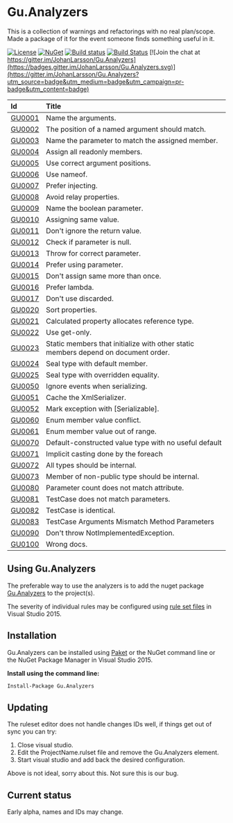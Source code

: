 # Gu.Analyzers

This is a collection of warnings and refactorings with no real plan/scope. Made a package of it for the event someone finds something useful in it.

[![License](https://img.shields.io/badge/license-MIT-blue.svg)](LICENSE)
[![NuGet](https://img.shields.io/nuget/v/Gu.Analyzers.svg)](https://www.nuget.org/packages/Gu.Analyzers/)
[![Build status](https://ci.appveyor.com/api/projects/status/nplt8lc7rhmgdi17/branch/master?svg=true)](https://ci.appveyor.com/project/JohanLarsson/gu-analyzers-qh7oa/branch/master)
[![Build Status](https://dev.azure.com/guorg/Gu.Analyzers/_apis/build/status/GuOrg.Gu.Analyzers?branchName=master)](https://dev.azure.com/guorg/Gu.Analyzers/_build/latest?definitionId=1&branchName=master)
[![Join the chat at https://gitter.im/JohanLarsson/Gu.Analyzers](https://badges.gitter.im/JohanLarsson/Gu.Analyzers.svg)](https://gitter.im/JohanLarsson/Gu.Analyzers?utm_source=badge&utm_medium=badge&utm_campaign=pr-badge&utm_content=badge)

| Id       | Title
| :--      | :--
| [GU0001](https://github.com/GuOrg/Gu.Analyzers/blob/master/documentation/GU0001.md)| Name the arguments.
| [GU0002](https://github.com/GuOrg/Gu.Analyzers/blob/master/documentation/GU0002.md)| The position of a named argument should match.
| [GU0003](https://github.com/GuOrg/Gu.Analyzers/blob/master/documentation/GU0003.md)| Name the parameter to match the assigned member.
| [GU0004](https://github.com/GuOrg/Gu.Analyzers/blob/master/documentation/GU0004.md)| Assign all readonly members.
| [GU0005](https://github.com/GuOrg/Gu.Analyzers/blob/master/documentation/GU0005.md)| Use correct argument positions.
| [GU0006](https://github.com/GuOrg/Gu.Analyzers/blob/master/documentation/GU0006.md)| Use nameof.
| [GU0007](https://github.com/GuOrg/Gu.Analyzers/blob/master/documentation/GU0007.md)| Prefer injecting.
| [GU0008](https://github.com/GuOrg/Gu.Analyzers/blob/master/documentation/GU0008.md)| Avoid relay properties.
| [GU0009](https://github.com/GuOrg/Gu.Analyzers/blob/master/documentation/GU0009.md)| Name the boolean parameter.
| [GU0010](https://github.com/GuOrg/Gu.Analyzers/blob/master/documentation/GU0010.md)| Assigning same value.
| [GU0011](https://github.com/GuOrg/Gu.Analyzers/blob/master/documentation/GU0011.md)| Don't ignore the return value.
| [GU0012](https://github.com/GuOrg/Gu.Analyzers/blob/master/documentation/GU0012.md)| Check if parameter is null.
| [GU0013](https://github.com/GuOrg/Gu.Analyzers/blob/master/documentation/GU0013.md)| Throw for correct parameter.
| [GU0014](https://github.com/GuOrg/Gu.Analyzers/blob/master/documentation/GU0014.md)| Prefer using parameter.
| [GU0015](https://github.com/GuOrg/Gu.Analyzers/blob/master/documentation/GU0015.md)| Don't assign same more than once.
| [GU0016](https://github.com/GuOrg/Gu.Analyzers/blob/master/documentation/GU0016.md)| Prefer lambda.
| [GU0017](https://github.com/GuOrg/Gu.Analyzers/blob/master/documentation/GU0017.md)| Don't use discarded.
| [GU0020](https://github.com/GuOrg/Gu.Analyzers/blob/master/documentation/GU0020.md)| Sort properties.
| [GU0021](https://github.com/GuOrg/Gu.Analyzers/blob/master/documentation/GU0021.md)| Calculated property allocates reference type.
| [GU0022](https://github.com/GuOrg/Gu.Analyzers/blob/master/documentation/GU0022.md)| Use get-only.
| [GU0023](https://github.com/GuOrg/Gu.Analyzers/blob/master/documentation/GU0023.md)| Static members that initialize with other static members depend on document order.
| [GU0024](https://github.com/GuOrg/Gu.Analyzers/blob/master/documentation/GU0024.md)| Seal type with default member.
| [GU0025](https://github.com/GuOrg/Gu.Analyzers/blob/master/documentation/GU0025.md)| Seal type with overridden equality.
| [GU0050](https://github.com/GuOrg/Gu.Analyzers/blob/master/documentation/GU0050.md)| Ignore events when serializing.
| [GU0051](https://github.com/GuOrg/Gu.Analyzers/blob/master/documentation/GU0051.md)| Cache the XmlSerializer.
| [GU0052](https://github.com/GuOrg/Gu.Analyzers/blob/master/documentation/GU0052.md)| Mark exception with [Serializable].
| [GU0060](https://github.com/GuOrg/Gu.Analyzers/blob/master/documentation/GU0060.md)| Enum member value conflict.
| [GU0061](https://github.com/GuOrg/Gu.Analyzers/blob/master/documentation/GU0061.md)| Enum member value out of range.
| [GU0070](https://github.com/GuOrg/Gu.Analyzers/blob/master/documentation/GU0070.md)| Default-constructed value type with no useful default
| [GU0071](https://github.com/GuOrg/Gu.Analyzers/blob/master/documentation/GU0071.md)| Implicit casting done by the foreach
| [GU0072](https://github.com/GuOrg/Gu.Analyzers/blob/master/documentation/GU0072.md)| All types should be internal.
| [GU0073](https://github.com/GuOrg/Gu.Analyzers/blob/master/documentation/GU0073.md)| Member of non-public type should be internal.
| [GU0080](https://github.com/GuOrg/Gu.Analyzers/blob/master/documentation/GU0080.md)| Parameter count does not match attribute.
| [GU0081](https://github.com/GuOrg/Gu.Analyzers/blob/master/documentation/GU0081.md)| TestCase does not match parameters.
| [GU0082](https://github.com/GuOrg/Gu.Analyzers/blob/master/documentation/GU0082.md)| TestCase is identical.
| [GU0083](https://github.com/GuOrg/Gu.Analyzers/blob/master/documentation/GU0083.md)| TestCase Arguments Mismatch Method Parameters
| [GU0090](https://github.com/GuOrg/Gu.Analyzers/blob/master/documentation/GU0090.md)| Don't throw NotImplementedException.
| [GU0100](https://github.com/GuOrg/Gu.Analyzers/blob/master/documentation/GU0100.md)| Wrong docs.

## Using Gu.Analyzers

The preferable way to use the analyzers is to add the nuget package [Gu.Analyzers](https://www.nuget.org/packages/Gu.Analyzers/)
to the project(s).

The severity of individual rules may be configured using [rule set files](https://msdn.microsoft.com/en-us/library/dd264996.aspx)
in Visual Studio 2015.

## Installation

Gu.Analyzers can be installed using [Paket](https://fsprojects.github.io/Paket/) or the NuGet command line or the NuGet Package Manager in Visual Studio 2015.


**Install using the command line:**
```bash
Install-Package Gu.Analyzers
```

## Updating

The ruleset editor does not handle changes IDs well, if things get out of sync you can try:

1) Close visual studio.
2) Edit the ProjectName.rulset file and remove the Gu.Analyzers element.
3) Start visual studio and add back the desired configuration.

Above is not ideal, sorry about this. Not sure this is our bug.


## Current status

Early alpha, names and IDs may change.
